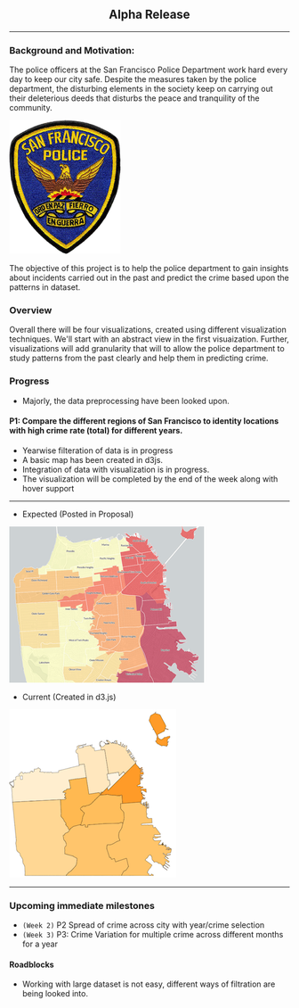 ## <center>Alpha Release</center>
---

### Background and Motivation: 


The police officers at the San Francisco Police Department work hard every day to keep our city safe. Despite the measures taken by the police department, the disturbing elements in the society keep on carrying out their deleterious deeds that disturbs the peace and tranquility of the community. 

![](images/sfpd.png)

The objective of this project is to help the police department to gain insights about incidents carried out in the past and predict the crime based upon the patterns in dataset. 


### Overview
Overall there will be four visualizations, created using different visualization techniques. We'll start with an abstract view in the first visuaization. Further, visualizations  will add granularity that will to allow the police department to study patterns from the past clearly and help them in predicting crime.

### Progress
- Majorly, the data preprocessing have been looked upon.
 
#### P1: Compare the different regions of San Francisco to identity locations with high crime rate (total) for different years.

- Yearwise filteration of data is in progress
- A basic map has been created in d3js. 
- Integration of data with visualization is in progress.
- The visualization will be completed by the end of the week along with hover support

---

- Expected (Posted in Proposal)

![](images/crime_spread.png)

- Current (Created in d3.js)

![](images/current.png)

---

### Upcoming immediate milestones

- `(Week 2)` P2 Spread of crime across city with year/crime selection
- `(Week 3)` P3: Crime Variation for multiple crime across different months for a year

#### Roadblocks
- Working with large dataset is not easy, different ways of filtration are being looked into.
